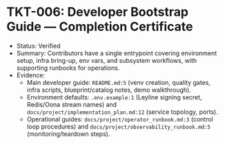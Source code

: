 # TKT-006: Developer Bootstrap Guide — Completion Certificate

- Status: Verified
- Summary: Contributors have a single entrypoint covering environment setup, infra bring-up, env vars, and subsystem workflows, with supporting runbooks for operations.
- Evidence:
  - Main developer guide: `README.md:5` (venv creation, quality gates, infra scripts, blueprint/catalog notes, demo walkthrough).
  - Environment defaults: `.env.example:1` (Leyline signing secret, Redis/Oona stream names) and `docs/project/implementation_plan.md:12` (service topology, ports).
  - Operational guides: `docs/project/operator_runbook.md:3` (control loop procedures) and `docs/project/observability_runbook.md:5` (monitoring/teardown steps).
